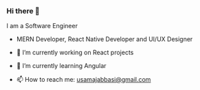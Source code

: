 ### Hi there 👋

<!--
**abbasiusa98/abbasiusa98** is a ✨ _special_ ✨ repository because its `README.md` (this file) appears on your GitHub profile.

Here are some ideas to get you started:
-->
I am a Software Engineer
- MERN Developer, React Native Developer and UI/UX Designer

- 🔭 I’m currently working on React projects

- 🌱 I’m currently learning Angular
<!-- - 👯 I’m looking to collaborate on ... -->
<!-- - 🤔 I’m looking for help with ... -->
<!-- - 💬 Ask me about ... -->
- 📫 How to reach me: usamajabbasi@gmail.com
<!-- - 😄 Pronouns: ... -->

